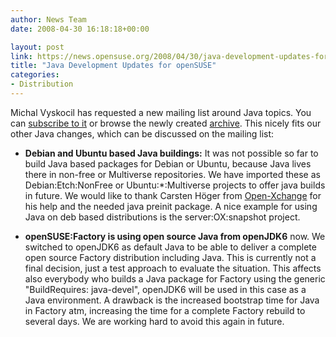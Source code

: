 ```yaml
---
author: News Team
date: 2008-04-30 16:18:18+00:00

layout: post
link: https://news.opensuse.org/2008/04/30/java-development-updates-for-opensuse/
title: "Java Development Updates for openSUSE"
categories:
- Distribution
---
```

Michal Vyskocil has requested a new mailing list around Java topics. You can [subscribe to it](mailto:opensuse-java+subscribe@opensuse.org) or browse the newly created [archive](http://lists.opensuse.org/opensuse-java/). This nicely fits our other Java changes, which can be discussed on the mailing list:




	
  * **Debian and Ubuntu based Java buildings:** It was not possible so far to build Java based packages for Debian or Ubuntu, because Java lives there in non-free or Multiverse repositories. We have imported these as Debian:Etch:NonFree or Ubuntu:*:Multiverse projects to offer java builds in future. We would like to thank Carsten Höger from [Open-Xchange](http://www.open-xchange.com) for his help and the needed java preinit package. A nice example for using Java on deb based distributions is the server:OX:snapshot project.

	
  * **openSUSE:Factory is using open source Java from openJDK6** now. We switched to openJDK6 as default Java to be able to deliver a complete open source Factory distribution including Java. This is currently not a final decision, just a test approach to evaluate the situation. This affects also everybody who builds a Java package for Factory using the generic "BuildRequires: java-devel", openJDK6 will be used in this case as a Java environment. A drawback is the increased bootstrap time for Java in Factory atm, increasing the time for a complete Factory rebuild to several days. We are working hard to avoid this again in future.



		
